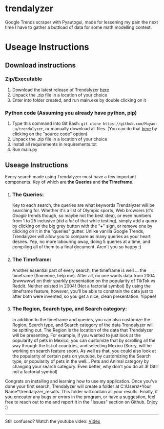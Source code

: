 # trendalyzer
Google Trends scraper with Pyautogui, made for lessening my pain the next time I have to gather a buttload of data for some math modelling contest.

<h1>Useage Instructions</h1>

<h2>Download instructions</h2>
<h3>Zip/Executable</h3>
<ol>
  <li>Download the latest release of Trendalyzer <a href=https://github.com/Muyao-Lu/trendalyzer/releases/>here</a></li>
  <li>Unpack the .zip file in a location of your choice</li>
  <li>Enter into folder created, and run main.exe by double clicking on it</li>
</ol>

<h3>Python code (Assuming you already have python, pip)</h3>
<ol>
  <li>Type this command into Git Bash: <code>git clone https://github.com/Muyao-Lu/trendalyzer</code>, or manually download all files. (You can do that <a href=https://github.com/Muyao-Lu/trendalyzer/releases/>here</a> by clicking on the "source code" option)</li>
  <li>Unpack the .zip file in a location of your choice</li>
  <li>Install all requirements in requirements.txt</li>
  <li>Run main.py</li>
</ol>

<h2>Useage Instructions</h2>
<p>Every search made using Trendalyzer must have a few important components. Key of which are <b>the Queries</b> and <b>the Timeframe</b>.</p>
<ol>
  <li>
    <h3>The Queries:</h3>
    <p>Key to each search, the queries are what keywords Trendalyzer will be searching for. Whether it's a list of Olympic sports, Web browsers (it's <i>Google</i> trends though, so maybe not the best idea), or           even numbers from 1 to 25 inclusive (did a <i>lot</i> of that while testing), simply add a query by clicking on the big grey button with the "+" sign, or remove        one
       by clicking on it in the "queries" gutter. Unlike vanilla Google Trends, Trendalyzer will allow you to compare as many queries as your heart desires. Yep, no more labouring away, doing 5 queries at a time,         and compiling all of them to a final document. Aren't you so happy :)</p>
  </li>
  <li>
    <h3>The Timeframe:</h3>
    <p>Another essential part of every search, the timeframe is well ... the timeframe (Someone, help me). After all, no one wants data from 2004 (ewwwww) on their sparkly presentation on the popularity of TikTok vs Reddit. Neither existed in 2004! (Not a factorial symbol) By using the timeframe feature, however, you'll be able to constrain the data just to after both were invented, so you get a nice, clean presentation. Yippee!</p>
  </li>
  <li>
    <h3>The Region, Search type, and Search category:</h3>
    <p>In addition to the timeframe and queries, you can also customize the Region, Search type, and Search category of the data Trendalyzer will be spitting out. The Region is the location of the data that   
      Trendalyzer will be presenting. For example, if you wanted to just look at the popularity of pets in Mexico, you can customize that by scrolling all the way through the list of countries, and selecting   
      Mexico (Sorry, will be working on search feature soon). As well as that, you could also look at the popularity of certain pets on youtube, by customizing the Search type, or popularity of pets in the well... Pets and Animal category by changing your search category. Even better, why don't you do all 3! (Still not a factorial symbol)  </p>
  </li>
  
</ol>

<p>Congrats on installing and learning how to use my application. Once you've done your first search, Trendalyzer will create a folder at C:\Users\*Your Name*\trendalyzer_results. This folder will contain
all your results. Finally, if you encouter any bugs or errors in the program, or have a suggestion, feel free to reach out to me and report it in the "Issues" section on Github. Enjoy :)</p>

<hr>

<p>Still confused? Watch the youtube video: <a href=https://www.youtube.com/watch?v=SiQ79CoLlv8(https://www.youtube.com/watch?v=7JpeIn6vjLk)>Video</a></p>
